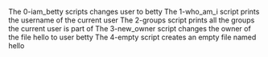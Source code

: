 The 0-iam_betty scripts changes user to betty
The 1-who_am_i script prints the username of the current user
The 2-groups script prints all the groups the current user is part of
The 3-new_owner script changes the owner of the file hello to user betty
The 4-empty script creates an empty file named hello
